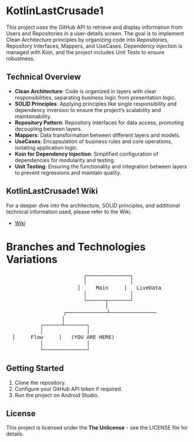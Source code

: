 # KotlinLastCrusade1

This project uses the GitHub API to retrieve and display information from Users and Repositories in a user-details screen. The goal is to implement Clean Architecture principles by organizing code into Repositories, Repository Interfaces, Mappers, and UseCases. Dependency injection is managed with Koin, and the project includes Unit Tests to ensure robustness.

## Technical Overview

- **Clean Architecture**: Code is organized in layers with clear responsibilities, separating business logic from presentation logic.
- **SOLID Principles**: Applying principles like single responsibility and dependency inversion to ensure the project’s scalability and maintainability.
- **Repository Pattern**: Repository interfaces for data access, promoting decoupling between layers.
- **Mappers**: Data transformation between different layers and models.
- **UseCases**: Encapsulation of business rules and core operations, isolating application logic.
- **Koin for Dependency Injection**: Simplified configuration of dependencies for modularity and testing.
- **Unit Testing**: Ensuring the functionality and integration between layers to prevent regressions and maintain quality.

## KotlinLastCrusade1 Wiki

For a deeper dive into the architecture, SOLID principles, and additional technical information used, please refer to the Wiki.

- [Wiki](https://github.com/Crusade4Code/crusade4code.github.io/wiki/KotlinLastCrusade1)

# Branches and Technologies Variations
                
<div style="text-align: center; font-family: monospace; line-height: 1.2;">
  <pre style="display: inline-block; margin: 0; padding: 0; background: none; border: none;">
              ┌──────────────┐        
              │              │        
              │     <a href="https://github.com/Crusade4Code/kotlinlastcrusade1-xml-koin-mapper-usecase/tree/main" style="text-decoration: none; color: inherit; display: inline-block;">Main</a>     │   LiveData 
              │              │        
              └──────┬───────┘        
                     │                
       ┌─────────────┴───────────────
       │                              
┌──────┴───────┐                      
│              │                      
│     <a href="https://github.com/Crusade4Code/kotlinlastcrusade1-xml-koin-mapper-usecase/tree/flow" style="text-decoration: none; color: inherit; display: inline-block;">Flow</a>     │   (YOU ARE HERE)                       
│              │                      
└──────────────┘                      
</pre> 
</div>     

## Getting Started
1. Clone the repository.
2. Configure your GitHub API token if required.
3. Run the project on Android Studio.

## License
This project is licensed under the **The Unlicense** - see the LICENSE file for details.
